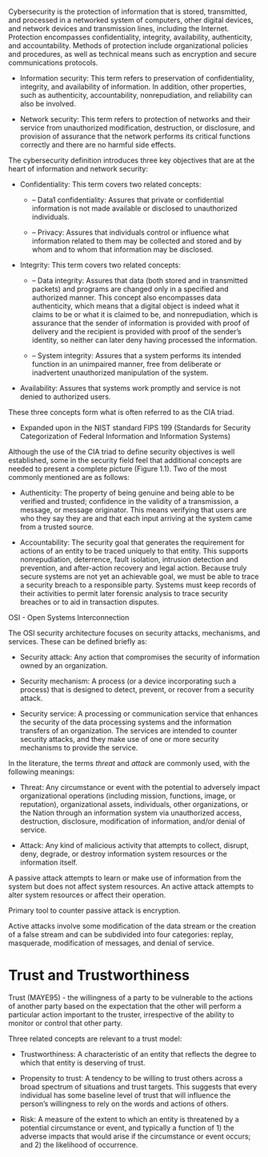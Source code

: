 Cybersecurity is the protection of information that is stored, transmitted, and processed in a networked system of computers, other digital devices, and network devices and transmission lines, including the Internet. Protection encompasses confidentiality, integrity, availability, authenticity, and accountability. Methods of protection include organizational policies and procedures, as well as technical means such as encryption and secure communications protocols.

- Information security: This term refers to preservation of confidentiality, integrity, and availability of information. In addition, other properties, such as authenticity, accountability, nonrepudiation, and reliability can also be involved.
    
- Network security: This term refers to protection of networks and their service from unauthorized modification, destruction, or disclosure, and provision of assurance that the network performs its critical functions correctly and there are no harmful side effects.

The cybersecurity definition introduces three key objectives that are at the heart of information and network security:

- Confidentiality: This term covers two related concepts:
    
    - – Data1 confidentiality: Assures that private or confidential information is not made available or disclosed to unauthorized individuals.
        
    - – Privacy: Assures that individuals control or influence what information related to them may be collected and stored and by whom and to whom that information may be disclosed.
        
- Integrity: This term covers two related concepts:
    
    - – Data integrity: Assures that data (both stored and in transmitted packets) and programs are changed only in a specified and authorized manner. This concept also encompasses data authenticity, which means that a digital object is indeed what it claims to be or what it is claimed to be, and nonrepudiation, which is assurance that the sender of information is provided with proof of delivery and the recipient is provided with proof of the sender’s identity, so neither can later deny having processed the information.
        
    - – System integrity: Assures that a system performs its intended function in an unimpaired manner, free from deliberate or inadvertent unauthorized manipulation of the system.
        
- Availability: Assures that systems work promptly and service is not denied to authorized users.

These three concepts form what is often referred to as the CIA triad.
- Expanded upon in the NIST standard FIPS 199 (Standards for Security Categorization of Federal Information and Information Systems)

Although the use of the CIA triad to define security objectives is well established, some in the security field feel that additional concepts are needed to present a complete picture (Figure 1.1). Two of the most commonly mentioned are as follows:

- Authenticity: The property of being genuine and being able to be verified and trusted; confidence in the validity of a transmission, a message, or message originator. This means verifying that users are who they say they are and that each input arriving at the system came from a trusted source.
    
- Accountability: The security goal that generates the requirement for actions of an entity to be traced uniquely to that entity. This supports nonrepudiation, deterrence, fault isolation, intrusion detection and prevention, and after-action recovery and legal action. Because truly secure systems are not yet an achievable goal, we must be able to trace a security breach to a responsible party. Systems must keep records of their activities to permit later forensic analysis to trace security breaches or to aid in transaction disputes.

OSI - Open Systems Interconnection

The OSI security architecture focuses on security attacks, mechanisms, and services. These can be defined briefly as:

- Security attack: Any action that compromises the security of information owned by an organization.
    
- Security mechanism: A process (or a device incorporating such a process) that is designed to detect, prevent, or recover from a security attack.
    
- Security service: A processing or communication service that enhances the security of the data processing systems and the information transfers of an organization. The services are intended to counter security attacks, and they make use of one or more security mechanisms to provide the service.
    

In the literature, the terms _threat_ and _attack_ are commonly used, with the following meanings:

- Threat: Any circumstance or event with the potential to adversely impact organizational operations (including mission, functions, image, or reputation), organizational assets, individuals, other organizations, or the Nation through an information system via unauthorized access, destruction, disclosure, modification of information, and/or denial of service.
    
- Attack: Any kind of malicious activity that attempts to collect, disrupt, deny, degrade, or destroy information system resources or the information itself.

A passive attack attempts to learn or make use of information from the system but does not affect system resources. An active attack attempts to alter system resources or affect their operation.

Primary tool to counter passive attack is encryption.

Active attacks involve some modification of the data stream or the creation of a false stream and can be subdivided into four categories: replay, masquerade, modification of messages, and denial of service.

# Trust and Trustworthiness
Trust (MAYE95) - the willingness of a party to be vulnerable to the actions of another party based on the expectation that the other will perform a particular action important to the truster, irrespective of the ability to monitor or control that other party.

Three related concepts are relevant to a trust model:

- Trustworthiness: A characteristic of an entity that reflects the degree to which that entity is deserving of trust.
    
- Propensity to trust: A tendency to be willing to trust others across a broad spectrum of situations and trust targets. This suggests that every individual has some baseline level of trust that will influence the person’s willingness to rely on the words and actions of others.
    
- Risk: A measure of the extent to which an entity is threatened by a potential circumstance or event, and typically a function of 1) the adverse impacts that would arise if the circumstance or event occurs; and 2) the likelihood of occurrence.



